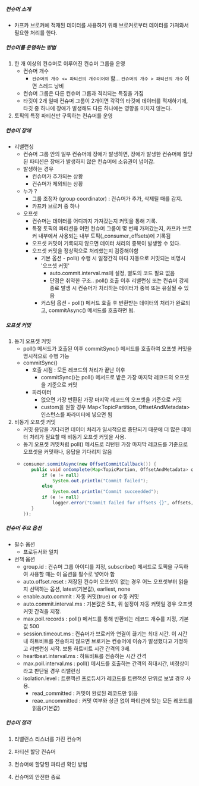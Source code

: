 ##### 컨슈머 소게
* 카프카 브로커에 적재된 데이터를 사용하기 위해 브로커로부터 데이터를 가져와서 필요한 처리를 한다.

##### 컨슈머를 운영하는 방법
1. 한 개 이상의 컨슈머로 이루어진 컨슈머 그룹을 운영
   * 컨슈머 개수
     * `컨슈머의 개수 <= 파티션의 개수이어야` 함... `컨슈머의 개수 > 파티션의 개수` 이면 스레드 낭비
   *  컨슈머 그룹은 다른 컨슈머 그룹과 격리되는 특징을 가짐
     * 타깃이 2개 일때 컨슈머 그룹이 2개이면 각각의 타깃에 데이터를 적재하기에, 타깃 중 하나에 장애가 발생해도 다른 하나에는 영향을 미치지 않는다.
2. 토픽의 특정 파티션만 구독하는 컨슈머를 운영

##### 컨슈머 장애
* 리밸런싱
  * 컨슈머 그룹 안의 일부 컨슈머에 장애가 발생하면, 장애가 발생한 컨슈머에 할당된 파티션은 장애가 발생하지 않은 컨슈머에 소유권이 넘어감.
  * 발생하는 경우
    * 컨슈머가 추가되는 상황
    * 컨슈머가 제외되는 상황
  * 누가 ?
    * 그룹 조정자 (group coordinator) : 컨슈머가 추가, 삭제될 때를 감지.
    * 카프카 브로커 중 하나
  * 오프셋
    * 컨슈머는 데이터를 어디까지 가져갔는지 커밋을 통해 기록.
    * 특정 토픽의 파티션을 어떤 컨슈머 그룹이 몇 번째 가져갔는지, 카프카 브로커 내부에서 사용되는 내부 토픽(_consumer_offsets)에 기록됨
    * 오프셋 커밋이 기록되지 않으면 데이터 처리의 중복이 발생할 수 있다. 
    * 오프셋 커밋을 정상적으로 처리했는지 검증해야함
      * 기본 옵션 - poll() 수행 시 일정간격 마다 자동으로 커밋되는 비명시 '오프셋 커밋'
        * auto.commit.interval.ms에 설정, 별도의 코드 필요 없음
        * 단점은 취약한 구조.. poll() 호출 이후 리밸런싱 또는 컨슈머 강제종료 발생 시 컨슈머가 처리하는 데이터가 중복 또는 유실될 수 있음
      * 커스텀 옵션 - poll() 메서드 호출 후 반환받는 데이터의 처리가 완료되고, commitAsync() 메서드를 호출하면 됨.

##### 오프셋 커밋
1. 동기 오프셋 커밋
   * poll() 메서드가 호출된 이후 commitSync() 메서드를 호출하여 오프셋 커밋을 명시적으로 수행 가능
   * commitSync()
     * 호출 시점 : 모든 레코드의 처리가 끝난 이후
       * commitSync()는 poll() 메서드로 받은 가장 마지막 레코드의 오프셋을 기준으로 커밋
     * 파라미터
       * 없으면 가장 반환된 가장 마지막 레코드의 오프셋을 기준으로 커밋
       * custom을 원할 경우 Map<TopicPartition, OffsetAndMetadata> 인스턴스를 파라미터에 넣으면 됨
2. 비동기 오프셋 커밋
   * 커밋 응답을 기다리면 데이터 처리가 일시적으로 중단되기 때문에 더 많은 데이터 처리가 필요할 때 비동기 오프셋 커밋을 사용.
   * 동기 오프셋 커밋처럼 poll() 메서드로 리턴된 가장 마지막 레코드를 기준으로 오프셋을 커밋하나, 응답을 기다리지 않음
   * ```java
     consumer.sommitAsync(new OffsetCommitCallback()) {
        public void onComplete(Map<TopicPartion, OffsetAndMetadata> offsets, Exception e) {
            if (e != null)
                System.out.println("Commit failed");
            else
                System.out.println("Commit succeedded");
            if (e != null)
                logger.error("Commit failed for offsets {}", offsets, e);
        }
     });
     ```
##### 컨슈머 주요 옵션
* 필수 옵션
  * 프로듀서와 일치
* 선책 옵션
  * group.id : 컨슈머 그룹 아이디를 지정, subscribe() 메서드로 토픽을 구독하여 사용할 때는 이 옵션을 필수로 넣어야 함
  * auto.offset.reset : 저장된 컨슈머 오프셋이 없는 경우 어느 오프셋부터 읽을지 선택하는 옵션, latest(기본값), earliest, none
  * enable.auto.commit : 자동 커밋(true) or 수동 커밋
  * auto.commit.interval.ms : 기본값은 5초, 위 설정이 자동 커밋일 경우 오프셋 커밋 간격을 지정.
  * max.poll.records : poll() 메서드를 통해 반환되는 레코드 개수를 지정, 기본값 500
  * session.timeout.ms : 컨슈머가 브로커와 연결이 끊기는 최대 시간. 이 시간 내 하트비트를 전송하지 않으면 브로커는 컨슈머에 이슈가 발생했다고 가정하고 리밴런싱 시작. 보통 하트비트 시간 간격의 3배.
  * heartbeat.interval.ms : 하트비트를 전송하는 시간 간격
  * max.poll.interval.ms : poll() 메서드를 호출하는 간격의 최대시간, 비정상이라고 판단될 경우 리밸런싱
  * isolation.level : 트랜잭션 프로듀서가 레코드를 트랜잭션 단위로 보낼 경우 사용.
    * read_committed : 커밋이 완료된 레코드만 읽음
    * reae_uncommitted : 커밋 여부와 상관 없이 파티션에 있는 모든 레코드를 읽음(기본값)

##### 컨슈머 정리
1. 리밸런스 리스너를 가진 컨슈머

2. 파티션 할당 컨슈머

3. 컨슈머에 할당된 파티션 확인 방법

4. 컨슈머의 안전한 종료
